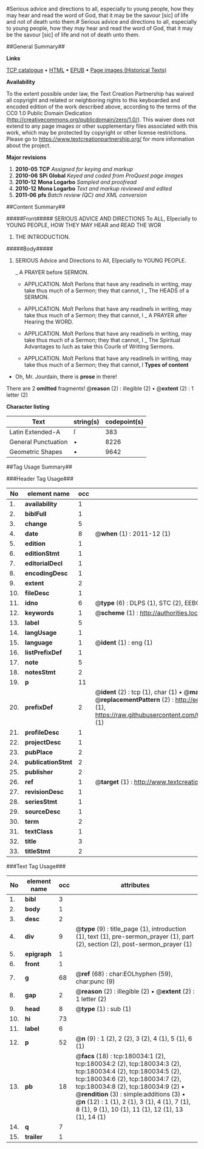 #Serious advice and directions to all, especially to young people, how they may hear and read the word of God, that it may be the savour [sic] of life and not of death unto them.#
Serious advice and directions to all, especially to young people, how they may hear and read the word of God, that it may be the savour [sic] of life and not of death unto them.

##General Summary##

**Links**

[TCP catalogue](http://www.ota.ox.ac.uk/tcp/)  • 
[HTML](http://tei.it.ox.ac.uk/tcp/Texts-HTML/free/B05/B05796.html)  • 
[EPUB](http://tei.it.ox.ac.uk/tcp/Texts-EPUB/free/B05/B05796.epub) • 
[Page images (Historical Texts)](https://historicaltexts.jisc.ac.uk/eebo-53299304e)

**Availability**

To the extent possible under law, the Text Creation Partnership has waived all copyright and related or neighboring rights to this keyboarded and encoded edition of the work described above, according to the terms of the CC0 1.0 Public Domain Dedication (http://creativecommons.org/publicdomain/zero/1.0/). This waiver does not extend to any page images or other supplementary files associated with this work, which may be protected by copyright or other license restrictions. Please go to https://www.textcreationpartnership.org/ for more information about the project.

**Major revisions**

1. __2010-05__ __TCP__ *Assigned for keying and markup*
1. __2010-06__ __SPi Global__ *Keyed and coded from ProQuest page images*
1. __2010-12__ __Mona Logarbo__ *Sampled and proofread*
1. __2010-12__ __Mona Logarbo__ *Text and markup reviewed and edited*
1. __2011-06__ __pfs__ *Batch review (QC) and XML conversion*

##Content Summary##

#####Front#####
SERIOUS ADVICE AND DIRECTIONS To ALL, Eſpecially to YOUNG PEOPLE, HOW THEY MAY HEAR and READ THE WOR
1. THE INTRODUCTION.

#####Body#####

1. SERIOUS Advice and Directions to All, Eſpecially to YOUNG PEOPLE.

    _ A PRAYER before SERMON.

      * APPLICATION.
Moſt Perſons that have any readineſs in writing, may take thus much of a Sermon; they that cannot, l
    _ The HEADS of a SERMON.

      * APPLICATION.
Moſt Perſons that have any readineſs in writing, may take thus much of a Sermon; they that cannot, l
    _ A PRAYER after Hearing the WORD.

      * APPLICATION.
Moſt Perſons that have any readineſs in writing, may take thus much of a Sermon; they that cannot, l
    _ The Spiritual Advantages to ſuch as take this Courſe of Writting Sermons.

      * APPLICATION.
Moſt Perſons that have any readineſs in writing, may take thus much of a Sermon; they that cannot, l
**Types of content**

  * Oh, Mr. Jourdain, there is **prose** in there!

There are 2 **omitted** fragments! 
 @__reason__ (2) : illegible (2)  •  @__extent__ (2) : 1 letter (2)

**Character listing**


|Text|string(s)|codepoint(s)|
|---|---|---|
|Latin Extended-A|ſ|383|
|General Punctuation|•|8226|
|Geometric Shapes|▪|9642|

##Tag Usage Summary##

###Header Tag Usage###

|No|element name|occ|attributes|
|---|---|---|---|
|1.|__availability__|1||
|2.|__biblFull__|1||
|3.|__change__|5||
|4.|__date__|8| @__when__ (1) : 2011-12 (1)|
|5.|__edition__|1||
|6.|__editionStmt__|1||
|7.|__editorialDecl__|1||
|8.|__encodingDesc__|1||
|9.|__extent__|2||
|10.|__fileDesc__|1||
|11.|__idno__|6| @__type__ (6) : DLPS (1), STC (2), EEBO-CITATION (1), OCLC (1), VID (1)|
|12.|__keywords__|1| @__scheme__ (1) : http://authorities.loc.gov/ (1)|
|13.|__label__|5||
|14.|__langUsage__|1||
|15.|__language__|1| @__ident__ (1) : eng (1)|
|16.|__listPrefixDef__|1||
|17.|__note__|5||
|18.|__notesStmt__|2||
|19.|__p__|11||
|20.|__prefixDef__|2| @__ident__ (2) : tcp (1), char (1)  •  @__matchPattern__ (2) : ([0-9\-]+):([0-9IVX]+) (1), (.+) (1)  •  @__replacementPattern__ (2) : http://eebo.chadwyck.com/downloadtiff?vid=$1&page=$2 (1), https://raw.githubusercontent.com/textcreationpartnership/Texts/master/tcpchars.xml#$1 (1)|
|21.|__profileDesc__|1||
|22.|__projectDesc__|1||
|23.|__pubPlace__|2||
|24.|__publicationStmt__|2||
|25.|__publisher__|2||
|26.|__ref__|1| @__target__ (1) : http://www.textcreationpartnership.org/docs/. (1)|
|27.|__revisionDesc__|1||
|28.|__seriesStmt__|1||
|29.|__sourceDesc__|1||
|30.|__term__|2||
|31.|__textClass__|1||
|32.|__title__|3||
|33.|__titleStmt__|2||


###Text Tag Usage###

|No|element name|occ|attributes|
|---|---|---|---|
|1.|__bibl__|3||
|2.|__body__|1||
|3.|__desc__|2||
|4.|__div__|9| @__type__ (9) : title_page (1), introduction (1), text (1), pre-sermon_prayer (1), part (2), section (2), post-sermon_prayer (1)|
|5.|__epigraph__|1||
|6.|__front__|1||
|7.|__g__|68| @__ref__ (68) : char:EOLhyphen (59), char:punc (9)|
|8.|__gap__|2| @__reason__ (2) : illegible (2)  •  @__extent__ (2) : 1 letter (2)|
|9.|__head__|8| @__type__ (1) : sub (1)|
|10.|__hi__|73||
|11.|__label__|6||
|12.|__p__|52| @__n__ (9) : 1 (2), 2 (2), 3 (2), 4 (1), 5 (1), 6 (1)|
|13.|__pb__|18| @__facs__ (18) : tcp:180034:1 (2), tcp:180034:2 (2), tcp:180034:3 (2), tcp:180034:4 (2), tcp:180034:5 (2), tcp:180034:6 (2), tcp:180034:7 (2), tcp:180034:8 (2), tcp:180034:9 (2)  •  @__rendition__ (3) : simple:additions (3)  •  @__n__ (12) : 1 (1), 2 (1), 3 (1), 4 (1), 7 (1), 8 (1), 9 (1), 10 (1), 11 (1), 12 (1), 13 (1), 14 (1)|
|14.|__q__|7||
|15.|__trailer__|1||
